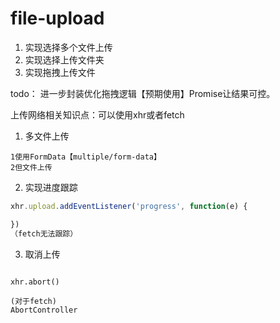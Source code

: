# file-upload

1. 实现选择多个文件上传
2. 实现选择上传文件夹
3. 实现拖拽上传文件

todo：
进一步封装优化拖拽逻辑【预期使用】Promise让结果可控。


上传网络相关知识点：可以使用xhr或者fetch
1. 多文件上传
```
1使用FormData【multiple/form-data】
2但文件上传
```
2. 实现进度跟踪
```javascript
xhr.upload.addEventListener('progress', function(e) {

})
（fetch无法跟踪）
```
3. 取消上传
```

xhr.abort()

(对于fetch)
AbortController
```
